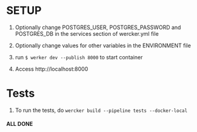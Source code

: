 # SETUP #

1. Optionally change POSTGRES_USER, POSTGRES_PASSWORD and POSTGRES_DB in the services section of wercker.yml file

2. Optionally change values for other variables in the ENVIRONMENT file

3. run `$ werker dev --publish 8000` to start container

4. Access http://localhost:8000

# Tests # 

1. To run the tests, do `wercker build --pipeline tests --docker-local`

#### ALL DONE ####
